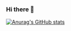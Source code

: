 ### Hi there 👋

[![Anurag's GitHub stats](https://github-readme-stats.vercel.app/api?username=SolveH&count_private=true&show_icons=true&theme=yeblu)](https://github.com/anuraghazra/github-readme-stats)

<!--
**SolveH/SolveH** is a ✨ _special_ ✨ repository because its `README.md` (this file) appears on your GitHub profile.




Here are some ideas to get you started:

- 🔭 I’m currently working on ...
- 🌱 I’m currently learning ...
- 👯 I’m looking to collaborate on ...
- 🤔 I’m looking for help with ...
- 💬 Ask me about ...
- 📫 How to reach me: ...
- 😄 Pronouns: ...
- ⚡ Fun fact: ...
-->
